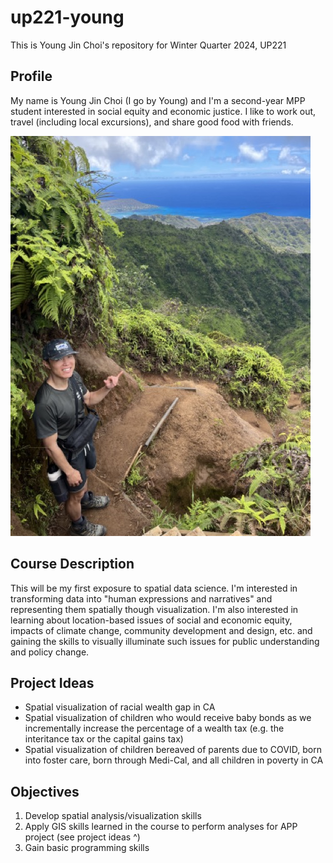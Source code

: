 # up221-young
This is Young Jin Choi's repository for Winter Quarter 2024, UP221

## Profile
My name is Young Jin Choi (I go by Young) and I'm a second-year MPP student interested in social equity and economic justice. I like to work out, travel (including local excursions), and share good food with friends.

![alt text](https://github.com/youngjc625/up221-young/blob/main/IMG_0520%20Medium.jpeg "Wiliwilinui Ridge Trail in Oahu")

## Course Description
This will be my first exposure to spatial data science. I'm interested in transforming data into "human expressions and narratives" and representing them spatially though visualization. I'm also interested in learning about location-based issues of social and economic equity, impacts of climate change, community development and design, etc. and gaining the skills to visually illuminate such issues for public understanding and policy change.

## Project Ideas
- Spatial visualization of racial wealth gap in CA
- Spatial visualization of children who would receive baby bonds as we incrementally increase the percentage of a wealth tax (e.g. the interitance tax or the capital gains tax)
- Spatial visualization of children bereaved of parents due to COVID, born into foster care, born through Medi-Cal, and all children in poverty in CA

## Objectives
1. Develop spatial analysis/visualization skills
2. Apply GIS skills learned in the course to perform analyses for APP project (see project ideas ^)
3. Gain basic programming skills
